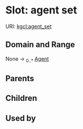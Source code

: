 
# Slot: agent set




URI: [kgcl:agent_set](http://w3id.org/kgcl/agent_set)


## Domain and Range

None &#8594;  <sub>0..\*</sub> [Agent](Agent.md)

## Parents


## Children


## Used by

